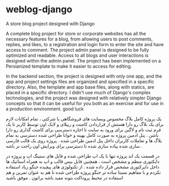 # weblog-django
A store blog project designed with Django

A complete blog project for store or corporate websites has all the necessary features for a blog, from allowing users to post comments, replies, and likes, to a registration and login form to enter the site and have access to comment.
The project admin panel is designed to be fully optimized and readable. Access to all blogs and user interactions is designed within the admin panel.
The project has been implemented on a Persianized template to make it easier to access for editing.

In the backend section, the project is designed with only one app, and the app and project settings files are organized and specified in a specific directory. Also, the template and app base files, along with statics, are placed in a specific directory.
I didn't use much of Django's complex technologies, and the project was designed with relatively simpler Django concepts so that it can be useful for you both as an exercise and for use in a production environment.
                                                                  good luck

یک پروژه کامل بلاگ مخصوص وبسایت های فروشگاهی یا شرکتی ، تمام امکانات لازم برای یک بلاگ رو دارا هستش از قراردادن کامنت و ریپلای و لایک اون توسط کاربر تا یک فرم ثبت نام و لاگین برای ورود به سایت تا اجازه دسترسی برای کامنت گذاری رو دارا باشن .
پنل ادمین پروژه به صورت کامل بهینه و خوانا طراحی شده دسترسی به تمام بلاگ ها و تعاملات کاربران داخل پنل ادمین طراحی شده .
پروژه روی یک قالب فارسی سازی شده پیاده سازی شده تا دسترسی برای ویرایش اون راحت تر باشه .

در قسمت بک اند پروژه تنها با یک اپ طراحی شده و فایل های ستینگ اپ و پروژه در دایکتوری منظم و مشخص است ، همچنین فایل بیس قالب و اپ به همراه استاتیک ها داخل دایرکتوری مشخص قرار داده شده .
از تکنولوژی های پیچیده جنگو زیاد استفاده نکردم و با مفاهیم نسبتا ساده تر جنگو پروژه طراحی شده تا هم به عنوان تمرین و هم استفاده در محیط پروداکت بتونه مفید باشه براتون .
                                                                                                                                  موفق باشید
